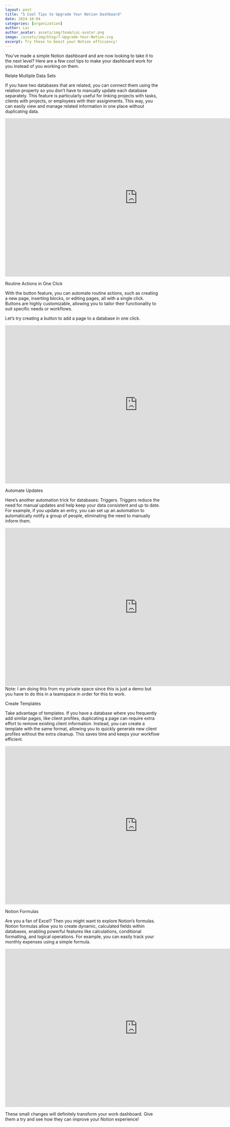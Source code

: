 ```yaml
---
layout: post
title: "5 Cool Tips to Upgrade Your Notion Dashboard"
date: 2024-10-04
categories: [organization]
author: Lai
author_avatar: assets/img/team/Lai-avatar.png
image: /assets/img/blog/7-Upgrade-Your-Notion.svg
excerpt: Try these to boost your Notion efficiency!
---
```


You’ve made a simple Notion dashboard and are now looking to take it to the next level? Here are a few cool tips to make your dashboard work for you instead of you working on them.


Relate Multiple Data Sets

If you have two databases that are related, you can connect them using the relation property so you don’t have to manually update each database separately. This feature is particularly useful for linking projects with tasks, clients with projects, or employees with their assignments. This way, you can easily view and manage related information in one place without duplicating data.

<iframe title="Relation" width="860" height="515" src="https://peertube-gftks-u25423.vm.elestio.app/videos/embed/7240c82e-41e5-4a11-9bcc-b04d3eb1dc90" frameborder="0" allowfullscreen="" sandbox="allow-same-origin allow-scripts allow-popups"></iframe>

Routine Actions in One Click

With the button feature, you can automate routine actions, such as creating a new page, inserting blocks, or editing pages, all with a single click. Buttons are highly customizable, allowing you to tailor their functionality to suit specific needs or workflows.

Let’s try creating a button to add a page to a database in one click.

<iframe title="Button" width="860" height="515" src="https://peertube-gftks-u25423.vm.elestio.app/videos/embed/29808046-2283-49fe-8261-f1e1644a1c5a" frameborder="0" allowfullscreen="" sandbox="allow-same-origin allow-scripts allow-popups"></iframe>

Automate Updates

Here’s another automation trick for databases: Triggers. Triggers reduce the need for manual updates and help keep your data consistent and up to date. For example, if you update an entry, you can set up an automation to automatically notify a group of people, eliminating the need to manually inform them.

<iframe title="Trigger" width="860" height="515" src="https://peertube-gftks-u25423.vm.elestio.app/videos/embed/9b65d5f6-8bf8-4da2-b06f-5ac10f09b09c" frameborder="0" allowfullscreen="" sandbox="allow-same-origin allow-scripts allow-popups"></iframe>
Note:  I am doing this from my private space since this is just a demo but you have to do this in a teamspace in order for this to work.

Create Templates

Take advantage of templates. If you have a database where you frequently add similar pages, like client profiles, duplicating a page can require extra effort to remove existing client information. Instead, you can create a template with the same format, allowing you to quickly generate new client profiles without the extra cleanup. This saves time and keeps your workflow efficient.

<iframe title="Template" width="860" height="515" src="https://peertube-gftks-u25423.vm.elestio.app/videos/embed/d0da4a35-694d-47ec-a6b6-fb0e58a42b57" frameborder="0" allowfullscreen="" sandbox="allow-same-origin allow-scripts allow-popups"></iframe>

Notion Formulas

Are you a fan of Excel? Then you might want to explore Notion’s formulas. Notion formulas allow you to create dynamic, calculated fields within databases, enabling powerful features like calculations, conditional formatting, and logical operations. For example, you can easily track your monthly expenses using a simple formula.

<iframe title="Formula" width="860" height="515" src="https://peertube-gftks-u25423.vm.elestio.app/videos/embed/caa9f21a-e44c-4937-a55a-d1031f2db41d" frameborder="0" allowfullscreen="" sandbox="allow-same-origin allow-scripts allow-popups"></iframe>

These small changes will definitely transform your work dashboard. Give them a try and see how they can improve your Notion experience!